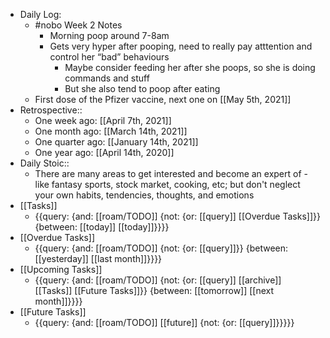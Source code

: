 - Daily Log:
    - #nobo Week 2 Notes
        - Morning poop around 7-8am
        - Gets very hyper after pooping, need to really pay atttention and control her “bad” behaviours
            - Maybe consider feeding her after she poops, so she is doing commands and stuff
            - But she also tend to poop after eating
    - First dose of the Pfizer vaccine, next one on [[May 5th, 2021]]
- Retrospective::
    - One week ago: [[April 7th, 2021]]
    - One month ago: [[March 14th, 2021]]
    - One quarter ago: [[January 14th, 2021]]
    - One year ago: [[April 14th, 2020]]
- Daily Stoic::
    - There are many areas to get interested and become an expert of - like fantasy sports, stock market, cooking, etc; but don't neglect your own habits, tendencies, thoughts, and emotions
- [[Tasks]]
    - {{query: {and: [[roam/TODO]] {not: {or: [[query]] [[Overdue Tasks]]}} {between: [[today]] [[today]]}}}}
- [[Overdue Tasks]]
    - {{query: {and: [[roam/TODO]] {not: {or: [[query]]}} {between: [[yesterday]] [[last month]]}}}}
- [[Upcoming Tasks]]
    - {{query: {and: [[roam/TODO]] {not: {or: [[query]] [[archive]] [[Tasks]] [[Future Tasks]]}} {between: [[tomorrow]] [[next month]]}}}}
- [[Future Tasks]]
    - {{query: {and: [[roam/TODO]] [[future]] {not: {or: [[query]]}}}}}
